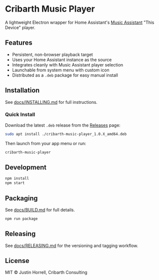 # Cribarth Music Player

A lightweight Electron wrapper for Home Assistant's [Music Assistant](https://music-assistant.github.io) "This Device" player.

## Features

- Persistent, non-browser playback target
- Uses your Home Assistant instance as the source
- Integrates cleanly with Music Assistant player selection
- Launchable from system menu with custom icon
- Distributed as a `.deb` package for easy manual install

## Installation

See [docs/INSTALLING.md](docs/INSTALLING.md) for full instructions.

### Quick Install

Download the latest `.deb` release from the [Releases](https://github.com/glanyrafon01/cribarth-music-player/releases) page:

```bash
sudo apt install ./cribarth-music-player_1.0.X_amd64.deb
```

Then launch from your app menu or run:

```bash
cribarth-music-player
```

## Development

```bash
npm install
npm start
```

## Packaging

See [docs/BUILD.md](docs/BUILD.md) for full details.

```bash
npm run package
```

## Releasing

See [docs/RELEASING.md](docs/RELEASING.md) for the versioning and tagging workflow.

## License

MIT © Justin Horrell, Cribarth Consulting
